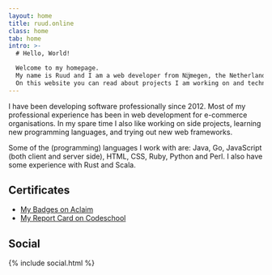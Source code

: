 ```yaml
---
layout: home
title: ruud.online
class: home
tab: home
intro: >-
  # Hello, World!

  Welcome to my homepage.
  My name is Ruud and I am a web developer from Nĳmegen, the Netherlands.
  On this website you can read about projects I am working on and technology I am following.
---
```


I have been developing software professionally since 2012.
Most of my professional experience has been in web development for e-commerce organisations.
In my spare time I also like working on side projects, learning new programming languages, and trying out new web frameworks.

Some of the (programming) languages I work with are: Java, Go, JavaScript (both client and server side), HTML, CSS, Ruby, Python and Perl.
I also have some experience with Rust and Scala.


## Certificates

* [My Badges on Aclaim](https://www.youracclaim.com/users/rdcl)
* [My Report Card on Codeschool](https://www.codeschool.com/users/rdcl)


## Social

{% include social.html %}
